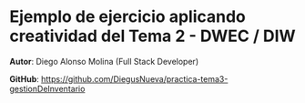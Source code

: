 # Ejemplo de ejercicio aplicando creatividad del Tema 2 - DWEC / DIW

**Autor**: Diego Alonso Molina (Full Stack Developer)

**GitHub**: https://github.com/DiegusNueva/practica-tema3-gestionDeInventario
